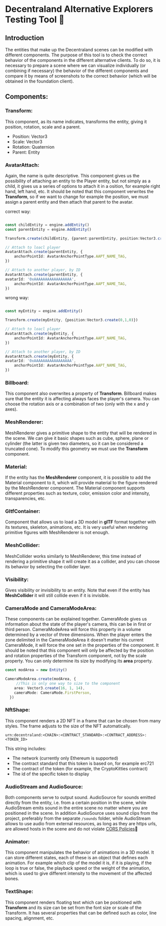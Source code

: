 # Decentraland Alternative Explorers Testing Tool 🔧

## Introduction

The entities that make up the Decentraland scenes can be modified with different components. The purpose of this tool is to check the correct behavior of the components in the different alternative clients.
To do so, it is necessary to prepare a scene where we can visualize individually (or combining if necessary) the behavior of the different components and compare it by means of screenshots to the correct behavior (which will be obtained in the foundation client).

## Components:

### Transform:

This component, as its name indicates, transforms the entity, giving it position, rotation, scale and a parent. 
- Position: Vector3
- Scale: Vector3
- Rotation: Quaternion
- Parent: Entity

### AvatarAttach:

Again, the name is quite descriptive. This component gives us the possibility of attaching an entity to the Player entity, but not simply as a child, it gives us a series of options to attach it in a osition, for example right hand, left hand, etc. It should be noted that this component verwrites the **Transform**, so if we want to change for example the position, we must assign a parent entity and then attach that parent to the avatar.

correct way:

```Typescript

const childEntity = engine.addEntity()
const parentEntity = engine.AddEntity()

Transform.create(childEntity, {parent:parentEntity, position:Vector3.create(0,1,0)})

// Attach to loacl player
AvatarAttach.create(parentEntity, {
    anchorPointId: AvatarAnchorPointType.AAPT_NAME_TAG,
})

// Attach to another player, by ID
AvatarAttach.create(parentEntity, {
avatarId: '0xAAAAAAAAAAAAAAAAA',
    anchorPointId: AvatarAnchorPointType.AAPT_NAME_TAG,
})

```

wrong way:

```Typescript

const myEntity = engine.addEntity()

Transform.create(myEntity, {position:Vector3.create(0,1,0)})

// Attach to loacl player
AvatarAttach.create(myEntity, {
    anchorPointId: AvatarAnchorPointType.AAPT_NAME_TAG,
})

// Attach to another player, by ID
AvatarAttach.create(myEntity, {
avatarId: '0xAAAAAAAAAAAAAAAAA',
    anchorPointId: AvatarAnchorPointType.AAPT_NAME_TAG,
})

```

### Billboard:

This component also overwrites a property of **Transform**. Billboard makes sure that the entity it is affecting always faces the player's camera. You can choose the rotation axis or a combination of two (only with the x and y axes).

### MeshRenderer:

MeshRenderer gives a primitive shape to the entity that will be rendered in the scene. We can give it basic shapes such as cube, sphere, plane or cylinder (the latter is given two diameters, so it can be considered a truncated cone). 
To modify this geometry we must use the **Transform** component.

### Material:

If the entity has the **MeshRenderer** component, it is possible to add the Material component to it, which will provide material to the figure rendered by the MeshRenderer component. The Material component supports different properties such as texture, color, emission color and intensity, transparencies, etc.

### GltfContainer:

Component that allows us to load a 3D model in **glTF** format together with its textures, skeleton, animations, etc. It is very useful when rendering primitive figures with MeshRenderer is not enough.

### MeshCollider:

MeshCollider works similarly to MeshRenderer, this time instead of rendering a primitive shape it will create it as a collider, and you can choose its behavior by selecting the collider layer.

### Visibility:

Gives visibility or invisibility to an entity. Note that even if the entity has **MeshCollider** it will still collide even if it is invisible.

### CameraMode and CameraModeArea:

These components can be explained together. CameraMode gives us information about the state of the player's camera, this can be in first or third person. CameraModeArea will force this property in a volume determined by a vector of three dimensions. When the player enters the zone delimited in the CameraModeArea it doesn't matter his current CameraMode, it will force the one set in the properties of the component.
It should be noted that this component will only be affected by the position and rotation properties of the Transform component, not by the scale property. You can only determine its size by modifying its **area** property.

```Typescript
const modArea = new Entity()

CameraModeArea.create(modArea, {
     //This is only one way to size to the component
    area: Vector3.create(16, 1, 14),
    cameraMode: CameraMode.FirstPerson,
  })
```

### NftShape:

This component renders a 2D NFT in a frame that can be chosen from many styles. The frame adjusts to the size of the NFT automatically.

```
urn:decentraland:<CHAIN>:<CONTRACT_STANDARD>:<CONTRACT_ADDRESS>:<TOKEN_ID>
```

This string includes:

- The network (currently only Ethereum is supported)
- The contract standard that this token is based on, for example erc721
- The contract of the token (for example, the CryptoKitties contract)
- The id of the specific token to display

### AudioStream and AudioSource:

Both components serve to output sound. AudioSource for sounds emitted directly from the entity, i.e. from a certain position in the scene, while AudioStream emits sound in the entire scene no matter where you are positioned in the scene.
In addition AudioSource uses sound clips from the project, preferably from the separate ```/sounds``` folder, while AudioStream allows to use audio from external resources, as long as they are https urls, are allowed hosts in the scene and do not violate [CORS Policies](https://en.wikipedia.org/wiki/Cross-origin_resource_sharing)🔗

### Animator:

This component manipulates the behavior of animations in a 3D model. It can store different states, each of these is an object that defines each animation. For example which clip of the model it is, if it is playing, if the loop is true or false, the playback speed or the weight of the animation, which is used to give different intensity to the movement of the affected bones.

### TextShape:

This component renders floating text which can be positioned with **Transform** and its size can be set from the font size or scale of the Transform. It has several properties that can be defined such as color, line spacing, alignment, etc.